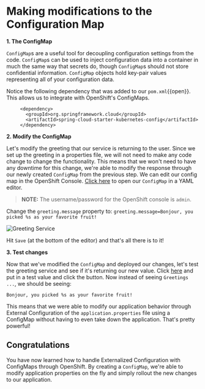 # Making modifications to the Configuration Map

**1. The ConfigMap**

`ConfigMap`s are a useful tool for decoupling configuration settings from the code. `ConfigMap`s can be used to inject configuration data into a container in much the same way that secrets do, though `ConfigMap`s should not store confidential information. `ConfigMap` objects hold key-pair values representing all of your configuration data. 

Notice the following dependency that was added to our `pom.xml`{{open}}. This allows us to integrate with OpenShift's ConfigMaps.

```    
     <dependency>
       <groupId>org.springframework.cloud</groupId>
       <artifactId>spring-cloud-starter-kubernetes-config</artifactId>
     </dependency>
```

**2. Modify the ConfigMap**

Let's modify the greeting that our service is returning to the user. Since we set up the greeting in a properties file, we will not need to make any code change to change the functionality. This means that we won't need to have any downtime for this change, we're able to modify the response through our newly created `ConfigMap` from the previous step. We can edit our config map in the OpenShift Console. [Click here](https://console-openshift-console-[[HOST_SUBDOMAIN]]-443-[[KATACODA_HOST]].environments.katacoda.com/k8s/ns/dev/configmaps/spring-boot-configmap-greeting/yaml) to open our `ConfigMap` in a YAML editor.

   > **NOTE:** The username/password for the OpenShift console is `admin`.

Change the `greeting.message` property to: `greeting.message=Bonjour, you picked %s as your favorite fruit!`

![Greeting Service](/openshift/assets/middleware/rhoar-microservices/editconfigmap.png)

Hit `Save` (at the bottom of the editor) and that's all there is to it!

**3. Test changes**

Now that we've modified the `ConfigMap` and deployed our changes, let's test the greeting service and see if it's returning our new value.
Click [here](http://spring-boot-configmap-greeting-dev.[[HOST_SUBDOMAIN]]-80-[[KATACODA_HOST]].environments.katacoda.com/) and put in a test value and click the button. Now instead of seeing `Greetings ...`, we should be seeing:

`Bonjour, you picked %s as your favorite fruit!`

This means that we were able to modify our application behavior through External Configuration of the `application.properties` file using a ConfigMap without having to even take down the application. That's pretty powerful!

## Congratulations

You have now learned how to handle Externalized Configuration with ConfigMaps through OpenShift. By creating a `ConfigMap`, we're able to modify application properties on the fly and simply rollout the new changes to our application.